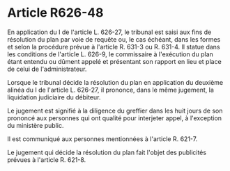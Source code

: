 # Article R626-48

En application du I de l'article L. 626-27, le tribunal est saisi aux fins de résolution du plan par voie de requête ou, le cas échéant, dans les formes et selon la procédure prévue à l'article R. 631-3 ou R. 631-4. Il statue dans les conditions de l'article L. 626-9, le commissaire à l'exécution du plan étant entendu ou dûment appelé et présentant son rapport en lieu et place de celui de l'administrateur.

Lorsque le tribunal décide la résolution du plan en application du deuxième alinéa du I de l'article L. 626-27, il prononce, dans le même jugement, la liquidation judiciaire du débiteur.

Le jugement est signifié à la diligence du greffier dans les huit jours de son prononcé aux personnes qui ont qualité pour interjeter appel, à l'exception du ministère public.

Il est communiqué aux personnes mentionnées à l'article R. 621-7.

Le jugement qui décide la résolution du plan fait l'objet des publicités prévues à l'article R. 621-8.
